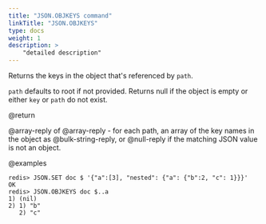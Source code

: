 ```yaml
---
title: "JSON.OBJKEYS command"
linkTitle: "JSON.OBJKEYS"
type: docs
weight: 1
description: >
    "detailed description"
---
```


Returns the keys in the object that's referenced by `path`.

`path` defaults to root if not provided. Returns null if the object is empty or either `key` or `path` do not exist.

@return

@array-reply of @array-reply - for each path, an array of the key names in the object as @bulk-string-reply, or @null-reply if the matching JSON value is not an object. 

@examples

```
redis> JSON.SET doc $ '{"a":[3], "nested": {"a": {"b":2, "c": 1}}}'
OK
redis> JSON.OBJKEYS doc $..a
1) (nil)
2) 1) "b"
   2) "c"
```
